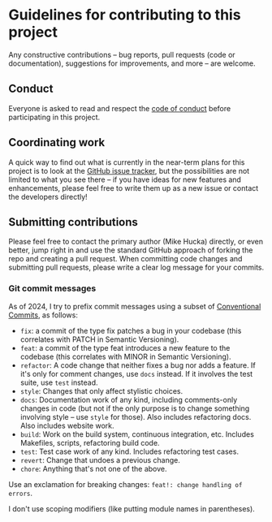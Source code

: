 # Guidelines for contributing to this project

Any constructive contributions &ndash; bug reports, pull requests (code or documentation), suggestions for improvements, and more &ndash; are welcome.

## Conduct

Everyone is asked to read and respect the [code of conduct](CODE_OF_CONDUCT.md) before participating in this project.

## Coordinating work

A quick way to find out what is currently in the near-term plans for this project is to look at the [GitHub issue tracker](https://github.com/mhucka/git-scripts/issues), but the possibilities are not limited to what you see there &ndash; if you have ideas for new features and enhancements, please feel free to write them up as a new issue or contact the developers directly!

## Submitting contributions

Please feel free to contact the primary author (Mike Hucka) directly, or even better, jump right in and use the standard GitHub approach of forking the repo and creating a pull request. When committing code changes and submitting pull requests, please write a clear log message for your commits.

### Git commit messages

As of 2024, I try to prefix commit messages using a subset of [Conventional Commits](https://www.conventionalcommits.org/en/v1.0.0/), as follows:

- `fix`: a commit of the type fix patches a bug in your codebase (this correlates with PATCH in Semantic Versioning).
- `feat`: a commit of the type feat introduces a new feature to the codebase (this correlates with MINOR in Semantic Versioning).
- `refactor`: A code change that neither fixes a bug nor adds a feature. If it's only for comment changes, use `docs` instead. If it involves the test suite, use `test` instead.
- `style`: Changes that only affect stylistic choices.
- `docs`: Documentation work of any kind, including comments-only changes in code (but not if the only purpose is to change something involving style – use `style` for those). Also includes refactoring docs. Also includes website work.
- `build`: Work on the build system, continuous integration, etc. Includes Makefiles, scripts, refactoring build code.
- `test`: Test case work of any kind. Includes refactoring test cases.
- `revert`: Change that undoes a previous change.
- `chore`: Anything that's not one of the above.

Use an exclamation for breaking changes: `feat!: change handling of errors`.

I don't use scoping modifiers (like putting module names in parentheses).
